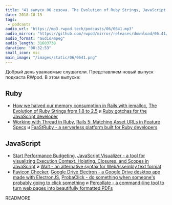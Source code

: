 ```yaml
---
title: "41 выпуск 06 сезона. The Evolution of Ruby Strings, JavaScript Visualizer, FaaStRuby, Favicon Checker, ProbaClick и прочее"
date: 2018-10-15
tags:
 - podcasts
audio_url: "https://mp3.rwpod.tech/podcasts/06/0641.mp3"
audio_mirror: "https://github.com/rwpod/mirror/releases/download/06.41/0641.mp3"
audio_format: "audio/mpeg"
audio_length: 31603730
duration: "00:32:53"
small_icon: mic
main_image: "/images/static/06/0641.png"
---
```


Добрый день уважаемые слушатели. Представляем новый выпуск подкаста RWpod. В этом выпуске:

## Ruby

 - [How we halved our memory consumption in Rails with jemalloc](https://medium.com/@carmenhchung/how-we-halved-our-memory-consumption-in-rails-with-jemalloc-86afa4e54aa3), [The Evolution of Ruby Strings from 1.8 to 2.5](https://medium.com/@farsi_mehdi/evolution-of-ruby-string-from-1-8-to-2-5-d47afd3505df) и [Ruby gotchas for the JavaScript developer](https://blog.calendly.com/ruby-gotchas-javascript-developer/)
 - [Working with Thread in Ruby](https://medium.com/@kopilov.vlad/working-with-thread-in-ruby-948cd7e5f1a8), [Rails 5: Matching Asset URLs in Feature Specs](https://www.chrisblunt.com/rails-5-matching-asset-urls-in-feature-specs/) и [FaaStRuby - a serverless platform built for Ruby developers](https://faastruby.io/)

## JavaScript

 - [Start Performance Budgeting](https://medium.com/@addyosmani/start-performance-budgeting-dabde04cf6a3), [JavaScript Visualizer - a tool for visualizing Execution Context, Hoisting, Closures, and Scopes in JavaScript](https://tylermcginnis.com/javascript-visualizer/) и [Walt - an alternative syntax for WebAssembly text format](https://github.com/ballercat/walt)
 - [Favicon Checker](http://www.colinkeany.com/favicon-checker/), [Google Drive Electron - a Google Drive desktop app made with ElectronJS](https://github.com/alexkim205/Google-Drive-Electron), [ProbaClick - do something when someone's probably going to click something](https://github.com/alexmacarthur/probaclick) и [Percollate - a command-line tool to turn web pages into beautifully formatted PDFs](https://github.com/danburzo/percollate)

READMORE
